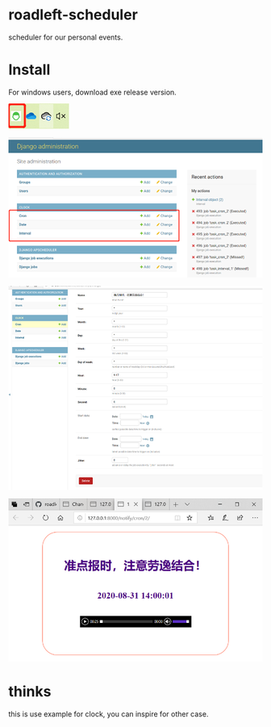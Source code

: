 # roadleft-scheduler
scheduler for our personal events.

#  Install

For windows users, download exe release version.

![Tray](docs/screenshots/tray.png)

![Admin](docs/screenshots/admin.png)

![Cron](docs/screenshots/cron.png)

![Interval](docs/screenshots/interval.png)


#  thinks
this is use example for clock, you can inspire for other case.
